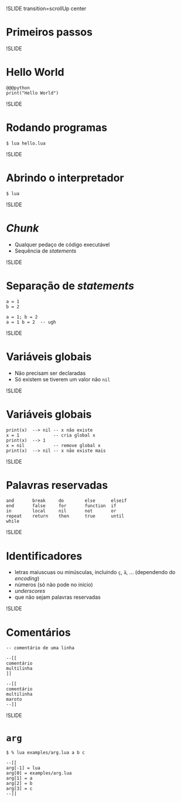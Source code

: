 !SLIDE transition=scrollUp center

# Primeiros passos

!SLIDE

# Hello World

    @@@python
    print("Hello World")

!SLIDE

# Rodando programas

    $ lua hello.lua

!SLIDE

# Abrindo o interpretador

    $ lua

!SLIDE

# _Chunk_

- Qualquer pedaço de código executável
- Sequência de _statements_

!SLIDE

# Separação de _statements_

    a = 1
    b = 2

    a = 1; b = 2
    a = 1 b = 2  -- ugh

!SLIDE

# Variáveis globais

- Não precisam ser declaradas
- Só existem se tiverem um valor não `nil`

!SLIDE

# Variáveis globais

    print(x)  --> nil -- x não existe
    x = 1             -- cria global x
    print(x)  --> 1
    x = nil           -- remove global x
    print(x)  --> nil -- x não existe mais

!SLIDE

# Palavras reservadas

    and       break     do        else      elseif
    end       false     for       function  if
    in        local     nil       not       or
    repeat    return    then      true      until
    while

!SLIDE

# Identificadores

- letras maiuscuas ou minúsculas, incluindo `ç`, `ã`, ... (dependendo do _encoding_)
- números (só não pode no início)
- _underscores_
- que não sejam palavras reservadas

!SLIDE

# Comentários

    -- comentário de uma linha

    --[[
    comentário
    multilinha
    ]]

    --[[
    comentário
    multilinha
    maroto
    --]]

!SLIDE

# `arg`

    $ % lua examples/arg.lua a b c

    --[[
    arg[-1] = lua
    arg[0] = examples/arg.lua
    arg[1] = a
    arg[2] = b
    arg[3] = c
    --]]
